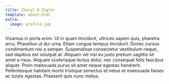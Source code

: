 ```yaml
---
title: Cheryl D Zigler
template: about.html
extra:
  image: profile.jpg
---
```

Vivamus in porta enim. Ut in quam tincidunt, ultrices sapien quis, pharetra arcu. Phasellus ut dui urna. Etiam congue tempus tincidunt. Donec cursus condimentum nisi a semper. Suspendisse consectetur vestibulum neque, sed dapibus est volutpat at. Aliquam vel nisl eu justo pretium sagittis sit amet a risus. Aliquam scelerisque lectus dolor, nec consequat felis faucibus aliquet. Proin malesuada purus sit amet neque egestas hendrerit. Pellentesque habitant morbi tristique senectus et netus et malesuada fames ac turpis egestas. Praesent quis nunc metus. 

